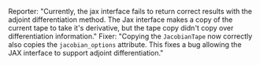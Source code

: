 Reporter: "Currently, the jax interface fails to return correct results with the adjoint differentiation method. The Jax interface makes a copy of the current tape to take it's derivative, but the tape copy didn't copy over differentiation information." Fixer: "Copying the `JacobianTape` now correctly also copies the `jacobian_options` attribute. This fixes a bug allowing the JAX interface to support adjoint differentiation."